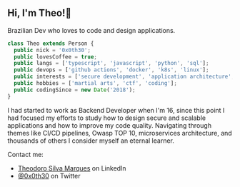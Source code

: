 ## Hi, I'm Theo!👋

Brazilian Dev who loves to code and design applications.

```typescript
class Theo extends Person {
  public nick = '0x0th30';
  public lovesCoffee = true;
  public langs = ['typescript', 'javascript', 'python', 'sql'];
  public devops = ['github actions', 'docker', 'k8s', 'linux'];
  public interests = ['secure development', 'application architecture', 'microservices'];
  public hobbies = ['martial arts', 'ctf', 'coding'];
  public codingSince = new Date('2018');
}
```

I had started to work as Backend Developer when I'm 16, since this point I had focused my efforts to study how to design secure and scalable applications and how to improve my code quality. Navigating through themes like CI/CD pipelines, Owasp TOP 10, microservices architecture, and thousands of others I consider myself an eternal learner.

Contact me:
- [Theodoro Silva Marques](https://www.linkedin.com/in/theodoro-silva-marques-b28974212/) on LinkedIn
- [@0x0th30](https://twitter.com/0x0th30) on Twitter
